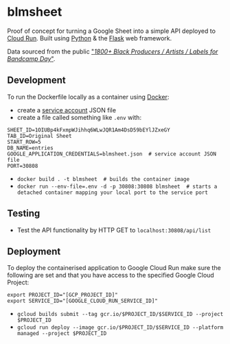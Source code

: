 # blmsheet

Proof of concept for turning a Google Sheet into a simple API deployed to [Cloud Run](https://cloud.google.com/run/). Built using [Python](https://www.python.org/) & the [Flask](https://flask.palletsprojects.com/) web framework. 

Data sourced from the public ["*1800+ Black Producers / Artists / Labels for Bandcamp Day*"](https://docs.google.com/spreadsheets/d/1OIUBp4kFxmpWJihhq6WLwJQR1Am4DsD59bEYlJZxeGY/edit#gid=0).



## Development

To run the Dockerfile locally as a container using [Docker](https://www.docker.com/):
- create a [service account](https://cloud.google.com/docs/authentication/getting-started) JSON file
- create a file called something like `.env` with:
```
SHEET_ID=1OIUBp4kFxmpWJihhq6WLwJQR1Am4DsD59bEYlJZxeGY
TAB_ID=Original Sheet
START_ROW=5
DB_NAME=entries
GOOGLE_APPLICATION_CREDENTIALS=blmsheet.json  # service account JSON file
PORT=30808
```
- `docker build . -t blmsheet  # builds the container image`
- `docker run --env-file=.env -d -p 30808:30808 blmsheet  # starts a detached container mapping your local port to the service port`

## Testing

- Test the API functionality by HTTP GET to `localhost:30808/api/list`


## Deployment

To deploy the containerised application to Google Cloud Run make sure the following are set and that you have access to the specified Google Cloud Project:
```
export PROJECT_ID="[GCP_PROJECT_ID]"
export SERVICE_ID="[GOOGLE_CLOUD_RUN_SERVICE_ID]"
```
- `gcloud builds submit --tag gcr.io/$PROJECT_ID/$SERVICE_ID --project $PROJECT_ID`
- `gcloud run deploy --image gcr.io/$PROJECT_ID/$SERVICE_ID --platform managed --project $PROJECT_ID`